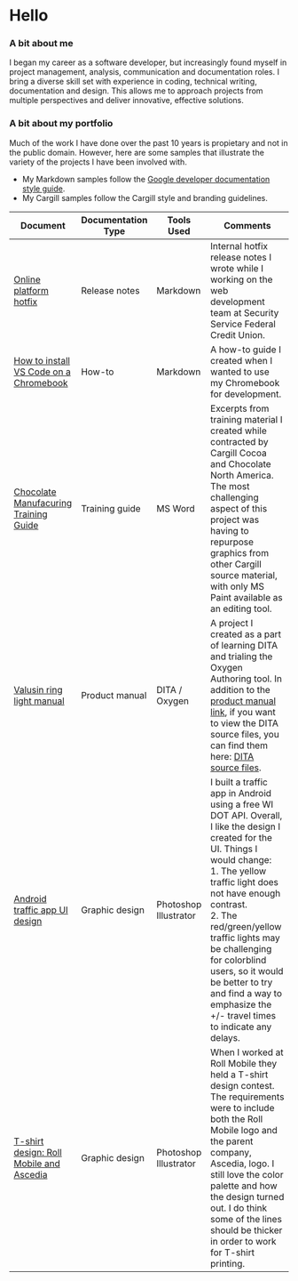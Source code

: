 # Hello
### A bit about me
I began my career as a software developer, but increasingly found myself in project management, analysis, communication and documentation roles. I bring a diverse skill set with experience in coding, technical writing, documentation and design.  This allows me to approach projects from multiple perspectives and deliver innovative, effective solutions.

### A bit about my portfolio

Much of the work I have done over the past 10 years is propietary and not in the public domain. However, here are some samples that illustrate the variety of the projects I have been involved with. 
* My Markdown samples follow the [Google developer documentation style guide](https://developers.google.com/style).
* My Cargill samples follow the Cargill style and branding guidelines.

| Document | Documentation Type | Tools Used | Comments |
| -------- | -------- | -------- | ----------- |
| [Online platform hotfix](https://github.com/invo-kate/portfolio/blob/main/release-notes/online-platform-internal-hotfix.md) | Release notes | Markdown | Internal hotfix release notes I wrote while I working on the web development team at Security Service Federal Credit Union. |
| [How to install VS Code on a Chromebook](https://github.com/invo-kate/portfolio/blob/main/how-tos/install-vscode-on-chromebook.md) | How-to | Markdown | A how-to guide I created when I wanted to use my Chromebook for development. |
| [Chocolate Manufacuring Training Guide](https://github.com/invo-kate/portfolio/blob/main/training-guides/Cargill-training-excerpts.pdf) | Training guide | MS Word | Excerpts from training material I created while contracted by Cargill Cocoa and Chocolate North America. The most challenging aspect of this project was having to repurpose graphics from other Cargill source material, with only MS Paint available as an editing tool. |
| [Valusin ring light manual](https://invo-kate.github.io/valusin-ring-light/) | Product manual |  DITA / Oxygen | A project I created as a part of learning DITA and trialing the Oxygen Authoring tool. In addition to the [product manual link](https://invo-kate.github.io/valusin-ring-light/), if you want to view the DITA source files, you can find them here: [DITA source files](https://github.com/invo-kate/valusin-ring-light/tree/main/source-files). |
| [Android traffic app UI design](https://github.com/invo-kate/portfolio/blob/main/images/design/traffic-app-ui.png) | Graphic design | Photoshop<br> Illustrator | I built a traffic app in Android using a free WI DOT API. Overall, I like the design I created for the UI. Things I would change:<br>1. The yellow traffic light does not have enough contrast.<br>2. The red/green/yellow traffic lights may be challenging for colorblind users, so it would be better to try and find a way to emphasize the +/- travel times to indicate any delays. |
| [T-shirt design: Roll Mobile and Ascedia](https://github.com/invo-kate/portfolio/blob/main/images/design/ascedia-roll-tshirt-design.png) | Graphic design | Photoshop<br> Illustrator | When I worked at Roll Mobile they held a T-shirt design contest. The requirements were to include both the Roll Mobile logo and the parent company, Ascedia, logo. I still love the color palette and how the design turned out. I do think some of the lines should be thicker in order to work for T-shirt printing. |
